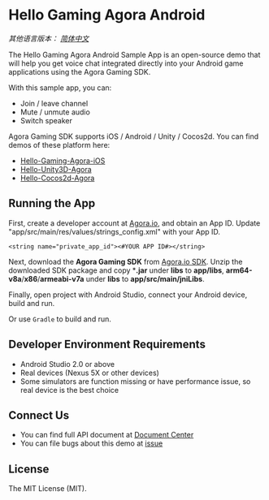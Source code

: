# Hello Gaming Agora Android

*其他语言版本： [简体中文](README.zh.md)*

The Hello Gaming Agora Android Sample App is an open-source demo that will help you get voice chat integrated directly into your Android game applications using the Agora Gaming SDK.

With this sample app, you can:

- Join / leave channel
- Mute / unmute audio
- Switch speaker

Agora Gaming SDK supports iOS / Android / Unity / Cocos2d. You can find demos of these platform here:

- [Hello-Gaming-Agora-iOS](https://github.com/AgoraIO/Hello-Gaming-Agora-iOS)
- [Hello-Unity3D-Agora](https://github.com/AgoraIO/Hello-Unity3D-Agora)
- [Hello-Cocos2d-Agora](https://github.com/AgoraIO/Hello-Cocos2d-Agora)

## Running the App
First, create a developer account at [Agora.io](https://dashboard.agora.io/signin/), and obtain an App ID. Update "app/src/main/res/values/strings_config.xml" with your App ID.

```
<string name="private_app_id"><#YOUR APP ID#></string>
```

Next, download the **Agora Gaming SDK** from [Agora.io SDK](https://www.agora.io/en/blog/download/). Unzip the downloaded SDK package and copy ***.jar** under **libs** to **app/libs**, **arm64-v8a**/**x86**/**armeabi-v7a** under **libs** to **app/src/main/jniLibs**.

Finally, open project with Android Studio, connect your Android device, build and run.

Or use `Gradle` to build and run.

## Developer Environment Requirements
- Android Studio 2.0 or above
- Real devices (Nexus 5X or other devices)
- Some simulators are function missing or have performance issue, so real device is the best choice

## Connect Us

- You can find full API document at [Document Center](https://docs.agora.io/en/)
- You can file bugs about this demo at [issue](https://github.com/AgoraIO/Hello-Gaming-Agora-Android/issues)

## License

The MIT License (MIT).
